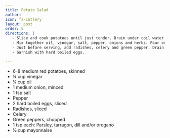 ```yaml
---
title: Potato Salad
author: 
icon: fa-cutlery
layout: post
order: 5
directions: |
   - Slice and cook potatoes until just tender. Drain under coil water to cool.
   - Mix together oil, vinegar, salt, pepper, onions and herbs. Pour over potatoes and toss to blend well. Chill at least 3 hours. 
   - Just before serving, add radishes, celery and green pepper. Drain dressing off potatoes, mix with mayo and add back to dish.
   - Garnish with hard boiled eggs.

---
```


<ul>
	<li>6-8 medium red potatoes, skinned</li>
	<li>¼ cup vinegar</li>
	<li>¼ cup oil</li>
	<li>1 medium onion, minced</li>
	<li>1 tsp salt</li>
	<li>Pepper</li>
	<li>2 hard boiled eggs, sliced</li>
	<li>Radishes, sliced</li>
	<li>Celery</li>
	<li>Green peppers, chopped</li>
	<li>1 tsp each: Parsley, tarragon, dill and/or oregano</li>
	<li>½ cup mayonnaise</li>
</ul>